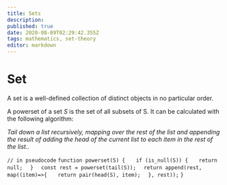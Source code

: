 ```yaml
---
title: Sets
description: 
published: true
date: 2020-08-09T02:29:42.355Z
tags: mathematics, set-theory
editor: markdown
---
```


# Set
A set is a well-defined collection of distinct objects in no particular order. 


A powerset of a set *S* is the set of all subsets of S. It can be calculated with the following algorithm: 

*Tail down a list recursively, mapping over the rest of
the list and appending the result of adding the head of the current list to each item in the rest of the list..* 


`// in pseudocode`
`function powerset(S) {`
`	if (is_null(S)) {`
`  	return null;`
`  }`
`  const rest = powerset(tail(S));`
`  return append(rest, map((item)=>{`
`  	return pair(head(S), item);`
`  }, rest));`
`}`